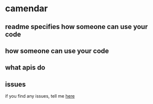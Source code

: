 # camendar

## readme specifies how someone can use your code

## how someone can use your code

## what apis do

## issues
if you find any issues, tell me [here](https://github.com/gitcammerism/camendar/issues)
